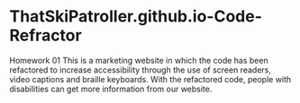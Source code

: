 # ThatSkiPatroller.github.io-Code-Refractor
Homework 01
This is a marketing website in which the code has been refactored to increase accessibility through the use of screen readers, video captions and braille keyboards. With the refactored code, people with disabilities can get more information from our website. 